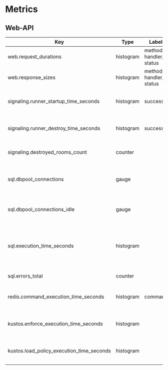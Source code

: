 # Metrics


## Web-API

| Key                                       | Type      | Labels                  | Description                                                     |
| ----------------------------------------- | --------- | ----------------------- | --------------------------------------------------------------- |
| web.request_durations                     | histogram | method, handler, status | summary of request durations                                    |
| web.response_sizes                        | histogram | method, handler, status | summary of response sizes                                       |
| signaling.runner_startup_time_seconds     | histogram | successful              | Time the runner takes to initialize                             |
| signaling.runner_destroy_time_seconds     | histogram | successful              | Time the runner takes to stop                                   |
| signaling.destroyed_rooms_count           | counter   |                         | Number of destroyed rooms                                       |
| sql.dbpool_connections                    | gauge     |                         | Number of currently non-idling db connections                   |
| sql.dbpool_connections_idle               | gauge     |                         | Number of currently idling db connections                       |
| sql.execution_time_seconds                | histogram |                         | SQL query execution time for whole queries during web operation |
| sql.errors_total                          | counter   |                         | Counter of SQL errors                                           |
| redis.command_execution_time_seconds      | histogram | command                 | Redis command execution time                                    |
| kustos.enforce_execution_time_seconds     | histogram |                         | Kustos enforce execution time                                   |
| kustos.load_policy_execution_time_seconds | histogram |                         | Kustos load policy execution time                               |

